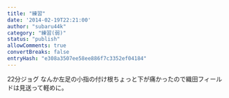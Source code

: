 ```yaml
---
title: "練習"
date: '2014-02-19T22:21:00'
author: "subaru44k"
category: "練習(弱)"
status: "publish"
allowComments: true
convertBreaks: false
entryHash: "e308a3507ee58ee886f7c3352ef04184"
---
```

22分ジョグ
なんか左足の小指の付け根ちょっと下が痛かったので織田フィールドは見送って軽めに。
